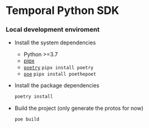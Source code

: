 # Temporal Python SDK

### Local development enviroment

- Install the system dependencies

  - Python >=3.7
  - [pipx](https://github.com/pypa/pipx#install-pipx)
  - [`poetry`](https://github.com/python-poetry/poetry) `pipx install poetry`
  - [`poe`](https://github.com/nat-n/poethepoet) `pipx install poethepoet`

- Install the package dependencies

  ```bash
  poetry install
  ```

- Build the project (only generate the protos for now)

  ```bash
  poe build
  ```
